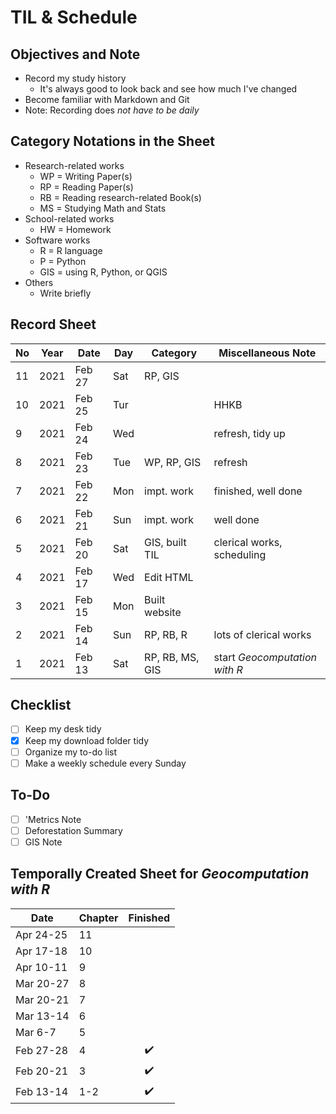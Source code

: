 # TIL & Schedule #

## Objectives and Note ##

* Record my study history
  * It's always good to look back and see how much I've changed
* Become familiar with Markdown and Git
* Note: Recording does *not have to be daily*

## Category Notations in the Sheet ##

* Research-related works
  * WP = Writing Paper(s)
  * RP = Reading Paper(s)
  * RB = Reading research-related Book(s)
  * MS = Studying Math and Stats
* School-related works
  * HW = Homework
* Software works
  * R = R language
  * P = Python
  * GIS = using R, Python, or QGIS
* Others
  * Write briefly

## Record Sheet ##

| No  | Year | Date   | Day | Category        | Miscellaneous Note                |
|-----|------|--------|-----|-----------------|-----------------------------------|
| 11  | 2021 | Feb 27 | Sat | RP, GIS         |                                   |
| 10  | 2021 | Feb 25 | Tur |                 | HHKB                              |
| 9   | 2021 | Feb 24 | Wed |                 | refresh, tidy up                  |
| 8   | 2021 | Feb 23 | Tue | WP, RP, GIS     | refresh                           |
| 7   | 2021 | Feb 22 | Mon | impt. work      | finished, well done               |
| 6   | 2021 | Feb 21 | Sun | impt. work      | well done                         |
| 5   | 2021 | Feb 20 | Sat | GIS, built TIL  | clerical works, scheduling        |
| 4   | 2021 | Feb 17 | Wed | Edit HTML       |                                   |
| 3   | 2021 | Feb 15 | Mon | Built website   |                                   |
| 2   | 2021 | Feb 14 | Sun | RP, RB, R       | lots of clerical works            |
| 1   | 2021 | Feb 13 | Sat | RP, RB, MS, GIS | start *Geocomputation with R*     |

## Checklist ##
* [ ] Keep my desk tidy
* [x] Keep my download folder tidy
* [ ] Organize my to-do list
* [ ] Make a weekly schedule every Sunday

## To-Do ##
* [ ] 'Metrics Note
* [ ] Deforestation Summary
* [ ] GIS Note

## Temporally Created Sheet for *Geocomputation with R* ##

| Date      | Chapter | Finished           |
|-----------|---------|:------------------:|
| Apr 24-25 | 11      |  |
| Apr 17-18 | 10      |  |
| Apr 10-11 | 9       |  |
| Mar 20-27 | 8       |  |
| Mar 20-21 | 7       |  |
| Mar 13-14 | 6       |  |
| Mar 6-7   | 5       |  |
| Feb 27-28 | 4       | :heavy_check_mark: |
| Feb 20-21 | 3       | :heavy_check_mark: |
| Feb 13-14 | 1-2     | :heavy_check_mark: |
